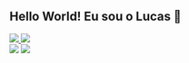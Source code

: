 ## Hello World! Eu sou o Lucas 👋

<div> 
  <a href="https//github.com/lucasalmeida17">  
    <img src="https://github-readme-stats.vercel.app/api?username=lucasalmeida17&show_icons=true&theme=algolia&include_all_commits=true&count_private=true"/>
    <img src="https://github-readme-stats.vercel.app/api/top-langs/?username=lucasalmeida17&layout=donut-vertical&lang_count-16theme=algolia"/>
  </a>
</div>
<a href="https://www.linkedin.com/in/lucas-almeida17?lipi=urn%3Ali%3Apage%3Ad_flagship3_profile_view_base_contact_details%3BFdg0EOmgT8%2B83a4qOs6CaA%3D%3D"><img src="https://img.shields.io/badge/LinkedIn-0077B5?style=for-the-badge&logo=linkedin&logoColor=white"></a>
<a href="mailto:lucasmatheus1735@gmail.com"><img src="https://img.shields.io/badge/Gmail-333333?style=for-the-badge&logo=gmail&logoColor=red"></a>
